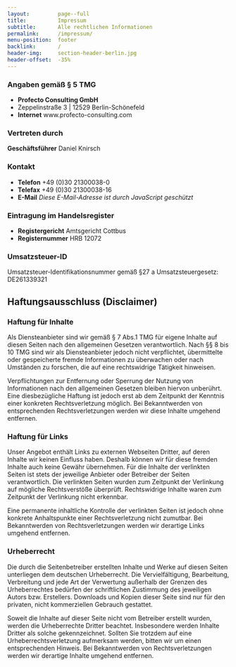 ```yaml
---
layout:         page--full
title:          Impressum
subtitle:       Alle rechtlichen Informationen
permalink:      /impressum/
menu-position:  footer
backlink:       /
header-img:     section-header-berlin.jpg
header-offset:  -35%
---
```


### Angaben gemäß § 5 TMG

<ul class="o-list-bare">
    <li><strong class="u-c-primary">Profecto Consulting GmbH</strong></li>
    <li>Zeppelinstraße 3 | 12529 Berlin-Schönefeld</li>
    <li><strong>Internet</strong> www.profecto-consulting.com</li>
</ul>

### Vertreten durch

<strong>Geschäftsführer</strong> Daniel Knirsch

### Kontakt

<ul class="o-list-bare">
    <li><strong>Telefon</strong> +49 (0)30 21300038-0</li>
    <li><strong>Telefax</strong> +49 (0)30 21300038-16</li>
    <li><strong>E-Mail</strong> <noscript data-defuscate data-name="office" data-domain="profecto-consulting.com"><em>Diese E-Mail-Adresse ist durch JavaScript geschützt</em></noscript></li>
</ul>

### Eintragung im Handelsregister

<ul class="o-list-bare">
    <li><strong>Registergericht</strong> Amtsgericht Cottbus</li>
    <li><strong>Registernummer</strong> HRB 12072</li>
</ul>

### Umsatzsteuer-ID

Umsatzsteuer-Identifikationsnummer gemäß §27 a Umsatzsteuergesetz: DE261339321

## Haftungsausschluss (Disclaimer)

### Haftung für Inhalte

Als Diensteanbieter sind wir gemäß § 7 Abs.1 TMG für eigene Inhalte auf diesen Seiten nach den allgemeinen Gesetzen verantwortlich. Nach §§ 8 bis 10 TMG sind wir als Diensteanbieter jedoch nicht verpflichtet, übermittelte oder gespeicherte fremde Informationen zu überwachen oder nach Umständen zu forschen, die auf eine rechtswidrige Tätigkeit hinweisen.

Verpflichtungen zur Entfernung oder Sperrung der Nutzung von Informationen nach den allgemeinen Gesetzen bleiben hiervon unberührt. Eine diesbezügliche Haftung ist jedoch erst ab dem Zeitpunkt der Kenntnis einer konkreten Rechtsverletzung möglich. Bei Bekanntwerden von entsprechenden Rechtsverletzungen werden wir diese Inhalte umgehend entfernen.

### Haftung für Links

Unser Angebot enthält Links zu externen Webseiten Dritter, auf deren Inhalte wir keinen Einfluss haben. Deshalb können wir für diese fremden Inhalte auch keine Gewähr übernehmen. Für die Inhalte der verlinkten Seiten ist stets der jeweilige Anbieter oder Betreiber der Seiten verantwortlich. Die verlinkten Seiten wurden zum Zeitpunkt der Verlinkung auf mögliche Rechtsverstöße überprüft. Rechtswidrige Inhalte waren zum Zeitpunkt der Verlinkung nicht erkennbar.

Eine permanente inhaltliche Kontrolle der verlinkten Seiten ist jedoch ohne konkrete Anhaltspunkte einer Rechtsverletzung nicht zumutbar. Bei Bekanntwerden von Rechtsverletzungen werden wir derartige Links umgehend entfernen.

### Urheberrecht

Die durch die Seitenbetreiber erstellten Inhalte und Werke auf diesen Seiten unterliegen dem deutschen Urheberrecht. Die Vervielfältigung, Bearbeitung, Verbreitung und jede Art der Verwertung außerhalb der Grenzen des Urheberrechtes bedürfen der schriftlichen Zustimmung des jeweiligen Autors bzw. Erstellers. Downloads und Kopien dieser Seite sind nur für den privaten, nicht kommerziellen Gebrauch gestattet.

Soweit die Inhalte auf dieser Seite nicht vom Betreiber erstellt wurden, werden die Urheberrechte Dritter beachtet. Insbesondere werden Inhalte Dritter als solche gekennzeichnet. Sollten Sie trotzdem auf eine Urheberrechtsverletzung aufmerksam werden, bitten wir um einen entsprechenden Hinweis. Bei Bekanntwerden von Rechtsverletzungen werden wir derartige Inhalte umgehend entfernen.
